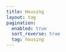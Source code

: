 ```yaml
---
title: Housing
layout: tag
pagination:
  enabled: true
  sort_reverse: true
  tag: housing
---
```


